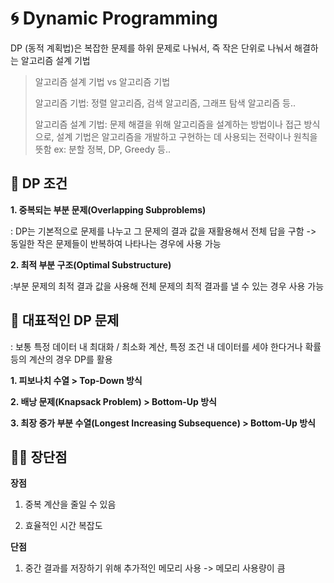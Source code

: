 # 🌀 Dynamic Programming
DP (동적 계획법)은 복잡한 문제를 하위 문제로 나눠서, 즉 작은 단위로 나눠서 해결하는 알고리즘 설계 기법

> 알고리즘 설계 기법 vs 알고리즘 기법
> 
> 알고리즘 기법: 정렬 알고리즘, 검색 알고리즘, 그래프 탐색 알고리즘 등..
> 
> 알고리즘 설계 기법: 문제 해결을 위해 알고리즘을 설계하는 방법이나 접근 방식으로, 설계 기법은 알고리즘을 개발하고 구현하는 데 사용되는 전략이나 원칙을 뜻함 ex: 분할 정복, DP, Greedy 등..




## 💭 DP 조건
**1. 중복되는 부분 문제(Overlapping Subproblems)**

: DP는 기본적으로 문제를 나누고 그 문제의 결과 값을 재활용해서 전체 답을 구함 -> 동일한 작은 문제들이 반복하여 나타나는 경우에 사용 가능

**2. 최적 부분 구조(Optimal Substructure)**

:부분 문제의 최적 결과 값을 사용해 전체 문제의 최적 결과를 낼 수 있는 경우 사용 가능




## 📄 대표적인 DP 문제
: 보통 특정 데이터 내 최대화 / 최소화 계산, 특정 조건 내 데이터를 세야 한다거나 확률 등의 계산의 경우 DP를 활용

**1. 피보나치 수열 > Top-Down 방식**

**2. 배낭 문제(Knapsack Problem) > Bottom-Up 방식**

**3. 최장 증가 부분 수열(Longest Increasing Subsequence) > Bottom-Up 방식**




## ✌🏻 장단점
**장점**
1. 중복 계산을 줄일 수 있음
   
2. 효율적인 시간 복잡도


**단점**
1. 중간 결과를 저장하기 위해 추가적인 메모리 사용 -> 메모리 사용량이 큼
